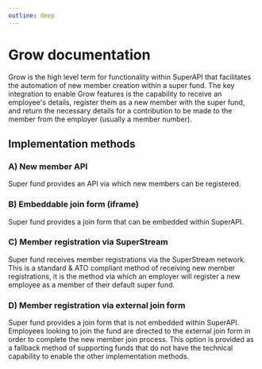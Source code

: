 ```yaml
---
outline: deep
---
```


# Grow documentation

Grow is the high level term for functionality within SuperAPI that facilitates the automation of new member creation within a super fund. The key integration to enable Grow features is the capability to receive an employee's details, register them as a new member with the super fund, and return the necessary details for a contribution to be made to the member from the employer (usually a member number).

## Implementation methods

### A) New member API

Super fund provides an API via which new members can be registered.

### B) Embeddable join form (iframe)

Super fund provides a join form that can be embedded within SuperAPI.

### C) Member registration via SuperStream

Super fund receives member registrations via the SuperStream network. This is a standard & ATO compliant method of receiving new member registrations, it is the method via which an employer will register a new employee as a member of their default super fund.

### D) Member registration via external join form

Super fund provides a join form that is not embedded within SuperAPI. Employees looking to join the fund are directed to the external join form in order to complete the new member join process. This option is provided as a fallback method of supporting funds that do not have the technical capability to enable the other implementation methods.
